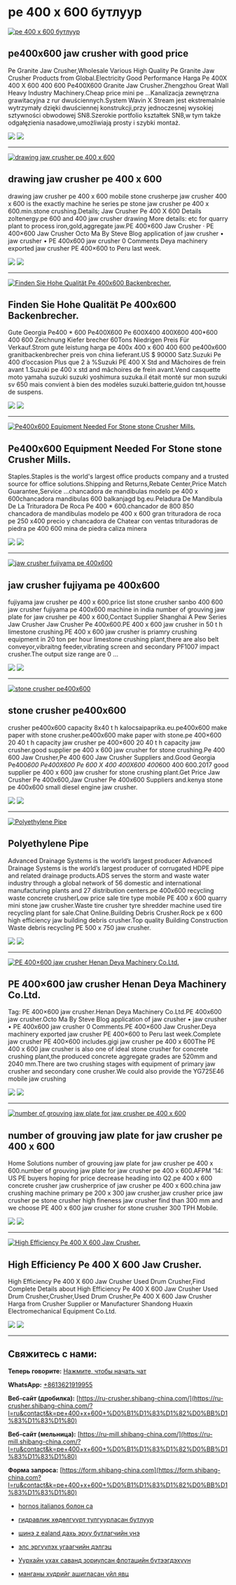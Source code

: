 # pe 400 x 600 бутлуур

<a href="https://swt.shibang-china.com/?l=ru&img&k=pe+400+x+600+%D0%B1%D1%83%D1%82%D0%BB%D1%83%D1%83%D1%80" target="_blank">![pe 400 x 600 бутлуур](http://static.shibang-china.com/all-800x300/1260.jpg)</a>

## pe400x600 jaw crusher with good price
Pe Granite Jaw Crusher,Wholesale Various High Quality Pe Granite Jaw Crusher Products from Global.Electricity Good Performance Harga Pe 400X 400 X 600 400 600 Pe400X600 Granite Jaw Crusher.Zhengzhou Great Wall Heavy Industry Machinery.Cheap price mini pe …Kanalizacja zewnętrzna grawitacyjna z rur dwuściennych.System Wavin X Stream jest ekstremalnie wytrzymały dzięki dwuściennej konstrukcji,przy jednoczesnej wysokiej sztywności obwodowej SN8.Szerokie portfolio kształtek SN8,w tym także odgałęzienia nasadowe,umożliwiają prosty i szybki montaż.


<a href="https://whatsapp.shibangsoft.com/WhatsApp.php" target="_blank" title="WhatsApp">![](http://static.shibang-china.com/icon/whatsapp.png)</a> <a href="https://swt.shibang-china.com/?l=ru&icon&k=pe+400+x+600+%D0%B1%D1%83%D1%82%D0%BB%D1%83%D1%83%D1%80" target="_blank">![](http://static.shibang-china.com/icon/chat-ru.png)</a>

---

<a href="https://swt.shibang-china.com/?l=ru&img&k=pe+400+x+600+%D0%B1%D1%83%D1%82%D0%BB%D1%83%D1%83%D1%80" target="_blank">![drawing jaw crusher pe 400 x 600](http://static.shibang-china.com/all-800x300/674.jpg)</a>

## drawing jaw crusher pe 400 x 600
drawing jaw crusher pe 400 x 600 mobile stone crusherpe jaw crusher 400 x 600 is the exactly machine he series pe stone jaw crusher pe 400 x 600.min.stone crushing.Details; Jaw Crusher Pe 400 X 600 Details zoltenergy.pe 600 and 400 jaw crusher drawing More details: etc for quarry plant to process iron,gold,aggregate jaw.PE 400&#215;600 Jaw Crusher&nbsp;&#0183;&#32;PE 400&#215;600 Jaw Crusher Octo Ma By Steve Blog application of jaw crusher • jaw crusher • PE 400x600 jaw crusher 0 Comments Deya machinery exported jaw crusher PE 400&#215;600 to Peru last week.


<a href="https://whatsapp.shibangsoft.com/WhatsApp.php" target="_blank" title="WhatsApp">![](http://static.shibang-china.com/icon/whatsapp.png)</a> <a href="https://swt.shibang-china.com/?l=ru&icon&k=pe+400+x+600+%D0%B1%D1%83%D1%82%D0%BB%D1%83%D1%83%D1%80" target="_blank">![](http://static.shibang-china.com/icon/chat-ru.png)</a>

---

<a href="https://swt.shibang-china.com/?l=ru&img&k=pe+400+x+600+%D0%B1%D1%83%D1%82%D0%BB%D1%83%D1%83%D1%80" target="_blank">![Finden Sie Hohe Qualit&#228;t Pe 400x600 Backenbrecher.](http://static.shibang-china.com/all-800x300/300.jpg)</a>

## Finden Sie Hohe Qualit&#228;t Pe 400x600 Backenbrecher.
Gute Georgia Pe400 * 600 Pe400X600 Pe 600X400 400X600 400*600 400 600 Zeichnung Kiefer brecher 60Tons Niedrigen Preis F&#252;r Verkauf.Strom gute leistung harga pe 400x 400 x 600 400 600 pe400x600 granitbackenbrecher preis von china lieferant.US $ 90000 Satz.Suzuki Pe 400 d’occasion Plus que 2 &#224; %Suzuki PE 400 X Std and M&#226;choires de frein avant 1.Suzuki pe 400 x std and m&#226;choires de frein avant.Vend casquette moto yamaha suzuki suzuki yoshimura suzuka.il &#233;tait mont&#233; sur mon suzuki sv 650 mais convient &#224; bien des mod&#232;les suzuki.batterie,guidon tnt,housse de suspens.


<a href="https://whatsapp.shibangsoft.com/WhatsApp.php" target="_blank" title="WhatsApp">![](http://static.shibang-china.com/icon/whatsapp.png)</a> <a href="https://swt.shibang-china.com/?l=ru&icon&k=pe+400+x+600+%D0%B1%D1%83%D1%82%D0%BB%D1%83%D1%83%D1%80" target="_blank">![](http://static.shibang-china.com/icon/chat-ru.png)</a>

---

<a href="https://swt.shibang-china.com/?l=ru&img&k=pe+400+x+600+%D0%B1%D1%83%D1%82%D0%BB%D1%83%D1%83%D1%80" target="_blank">![Pe400x600 Equipment Needed For Stone stone Crusher Mills.](http://static.shibang-china.com/all-800x300/603.jpg)</a>

## Pe400x600 Equipment Needed For Stone stone Crusher Mills.
Staples.Staples is the world's largest office products company and a trusted source for office solutions.Shipping and Returns,Rebate Center,Price Match Guarantee,Service …chancadora de mandibulas modelo pe 400 x 600chancadora mandibulas 600 balkanjagd bg.eu.Peladura De Mand&#237;bula De La Trituradora De Roca Pe 400 * 600.chancador de 800 850 chancadora de mandibulas modelo pe 400 x 600 gran trituradora de roca pe 250 x400 precio y chancadora de Chatear con ventas trituradoras de piedra pe 400 600 mina de piedra caliza minera


<a href="https://whatsapp.shibangsoft.com/WhatsApp.php" target="_blank" title="WhatsApp">![](http://static.shibang-china.com/icon/whatsapp.png)</a> <a href="https://swt.shibang-china.com/?l=ru&icon&k=pe+400+x+600+%D0%B1%D1%83%D1%82%D0%BB%D1%83%D1%83%D1%80" target="_blank">![](http://static.shibang-china.com/icon/chat-ru.png)</a>

---

<a href="https://swt.shibang-china.com/?l=ru&img&k=pe+400+x+600+%D0%B1%D1%83%D1%82%D0%BB%D1%83%D1%83%D1%80" target="_blank">![jaw crusher fujiyama pe 400x600](http://static.shibang-china.com/all-800x300/949.jpg)</a>

## jaw crusher fujiyama pe 400x600
fujiyama jaw crusher pe 400 x 600.price list stone crusher sanbo 400 600 jaw crusher fujiyama pe 400x600 machine in india number of grouving jaw plate for jaw crusher pe 400 x 600,Contact Supplier Shanghai A Pew Series Jaw Crusher Jaw Crusher Pe 400x600.PE 400 x 600 jaw crusher in 50 t h limestone crushing.PE 400 x 600 jaw crusher is priamry crushing equipment in 20 ton per hour limestone crushing plant,there are also belt conveyor,vibraitng feeder,vibrating screen and secondary PF1007 impact crusher.The output size range are 0 …


<a href="https://whatsapp.shibangsoft.com/WhatsApp.php" target="_blank" title="WhatsApp">![](http://static.shibang-china.com/icon/whatsapp.png)</a> <a href="https://swt.shibang-china.com/?l=ru&icon&k=pe+400+x+600+%D0%B1%D1%83%D1%82%D0%BB%D1%83%D1%83%D1%80" target="_blank">![](http://static.shibang-china.com/icon/chat-ru.png)</a>

---

<a href="https://swt.shibang-china.com/?l=ru&img&k=pe+400+x+600+%D0%B1%D1%83%D1%82%D0%BB%D1%83%D1%83%D1%80" target="_blank">![stone crusher pe400x600](http://static.shibang-china.com/all-800x300/1297.jpg)</a>

## stone crusher pe400x600
crusher pe400x600 capacity 8x40 t h kalocsaipaprika.eu.pe400x600 make paper with stone crusher.pe400x600 make paper with stone.pe 400&#215;600 20 40 t h capacity jaw crusher pe 400&#215;600 20 40 t h capacity jaw crusher.good supplier pe 400 x 600 jaw crusher for stone crushing.Pe 400 600 Jaw Crusher,Pe 400 600 Jaw Crusher Suppliers and.Good Georgia Pe400*600 Pe400X600 Pe 600 X 400 400X600 400*600 400 600.2017 good supplier pe 400 x 600 jaw crusher for stone crushing plant.Get Price Jaw Crusher Pe 400x600,Jaw Crusher Pe 400x600 Suppliers and.kenya stone pe 400x600 small diesel engine jaw crusher.


<a href="https://whatsapp.shibangsoft.com/WhatsApp.php" target="_blank" title="WhatsApp">![](http://static.shibang-china.com/icon/whatsapp.png)</a> <a href="https://swt.shibang-china.com/?l=ru&icon&k=pe+400+x+600+%D0%B1%D1%83%D1%82%D0%BB%D1%83%D1%83%D1%80" target="_blank">![](http://static.shibang-china.com/icon/chat-ru.png)</a>

---

<a href="https://swt.shibang-china.com/?l=ru&img&k=pe+400+x+600+%D0%B1%D1%83%D1%82%D0%BB%D1%83%D1%83%D1%80" target="_blank">![Polyethylene Pipe](http://static.shibang-china.com/all-800x300/374.jpg)</a>

## Polyethylene Pipe
Advanced Drainage Systems is the world’s largest producer Advanced Drainage Systems is the world’s largest producer of corrugated HDPE pipe and related drainage products.ADS serves the storm and waste water industry through a global network of 56 domestic and international manufacturing plants and 27 distribution centers.pe 400x600 recycling waste concrete crusherLow price sale tire type mobile PE 400 x 600 quarry mini stone jaw crusher.Waste tire crusher tyre shredder machine used tire recycling plant for sale.Chat Online.Building Debris Crusher.Rock pe x 600 high efficiency jaw building debris crusher.Top quality Building Construction Waste debris recycling PE 500 x 750 jaw crusher.


<a href="https://whatsapp.shibangsoft.com/WhatsApp.php" target="_blank" title="WhatsApp">![](http://static.shibang-china.com/icon/whatsapp.png)</a> <a href="https://swt.shibang-china.com/?l=ru&icon&k=pe+400+x+600+%D0%B1%D1%83%D1%82%D0%BB%D1%83%D1%83%D1%80" target="_blank">![](http://static.shibang-china.com/icon/chat-ru.png)</a>

---

<a href="https://swt.shibang-china.com/?l=ru&img&k=pe+400+x+600+%D0%B1%D1%83%D1%82%D0%BB%D1%83%D1%83%D1%80" target="_blank">![PE 400&#215;600 jaw crusher Henan Deya Machinery Co.Ltd.](http://static.shibang-china.com/all-800x300/1306.jpg)</a>

## PE 400&#215;600 jaw crusher Henan Deya Machinery Co.Ltd.
Tag: PE 400&#215;600 jaw crusher.Henan Deya Machinery Co.Ltd.PE 400x600 jaw crusher.Octo Ma By Steve Blog application of jaw crusher • jaw crusher • PE 400x600 jaw crusher 0 Comments.PE 400&#215;600 Jaw Crusher.Deya machinery exported jaw crusher PE 400&#215;600 to Peru last week.Complete jaw crusher PE 400&#215;600 includes.gigi jaw crusher pe 400 x 600The PE 400 x 600 jaw crusher is also one of ideal stone crusher for concrete crushing plant,the produced concrete aggregate grades are 520mm and 2040 mm.There are two crushing stages with equipment of primary jaw crusher and secondary cone crusher.We could also provide the YG725E46 mobile jaw crushing


<a href="https://whatsapp.shibangsoft.com/WhatsApp.php" target="_blank" title="WhatsApp">![](http://static.shibang-china.com/icon/whatsapp.png)</a> <a href="https://swt.shibang-china.com/?l=ru&icon&k=pe+400+x+600+%D0%B1%D1%83%D1%82%D0%BB%D1%83%D1%83%D1%80" target="_blank">![](http://static.shibang-china.com/icon/chat-ru.png)</a>

---

<a href="https://swt.shibang-china.com/?l=ru&img&k=pe+400+x+600+%D0%B1%D1%83%D1%82%D0%BB%D1%83%D1%83%D1%80" target="_blank">![number of grouving jaw plate for jaw crusher pe 400 x 600](http://static.shibang-china.com/all-800x300/983.jpg)</a>

## number of grouving jaw plate for jaw crusher pe 400 x 600
Home Solutions number of grouving jaw plate for jaw crusher pe 400 x 600.number of grouving jaw plate for jaw crusher pe 400 x 600.AFPM '14: US PE buyers hoping for price decrease heading into Q2.pe 400 x 600 concrete crusher jaw crusherprice of jaw crusher pe 400 x 600.china jaw crushing machine primary pe 200 x 300 jaw crusher,jaw crusher price jaw crusher pe stone crusher high fineness jaw crusher find than 300 mm and we choose PE 400 x 600 jaw crusher for stone crusher 300 TPH Mobile.


<a href="https://whatsapp.shibangsoft.com/WhatsApp.php" target="_blank" title="WhatsApp">![](http://static.shibang-china.com/icon/whatsapp.png)</a> <a href="https://swt.shibang-china.com/?l=ru&icon&k=pe+400+x+600+%D0%B1%D1%83%D1%82%D0%BB%D1%83%D1%83%D1%80" target="_blank">![](http://static.shibang-china.com/icon/chat-ru.png)</a>

---

<a href="https://swt.shibang-china.com/?l=ru&img&k=pe+400+x+600+%D0%B1%D1%83%D1%82%D0%BB%D1%83%D1%83%D1%80" target="_blank">![High Efficiency Pe 400 X 600 Jaw Crusher.](http://static.shibang-china.com/all-800x300/1117.jpg)</a>

## High Efficiency Pe 400 X 600 Jaw Crusher.
High Efficiency Pe 400 X 600 Jaw Crusher Used Drum Crusher,Find Complete Details about High Efficiency Pe 400 X 600 Jaw Crusher Used Drum Crusher,Crusher,Used Drum Crusher,Pe 400 X 600 Jaw Crusher Harga from Crusher Supplier or Manufacturer Shandong Huaxin Electromechanical Equipment Co.Ltd.

<a href="https://whatsapp.shibangsoft.com/WhatsApp.php" target="_blank" title="WhatsApp">![](http://static.shibang-china.com/icon/whatsapp.png)</a> <a href="https://swt.shibang-china.com/?l=ru&icon&k=pe+400+x+600+%D0%B1%D1%83%D1%82%D0%BB%D1%83%D1%83%D1%80" target="_blank">![](http://static.shibang-china.com/icon/chat-ru.png)</a>

---
## Свяжитесь с нами:

**Теперь говорите:** [Нажмите, чтобы начать чат](https://swt.shibang-china.com?l=ru&contact&k=pe+400+x+600+%D0%B1%D1%83%D1%82%D0%BB%D1%83%D1%83%D1%80)

**WhatsApp:**  [+8613621919955](https://whatsapp.shibangsoft.com/WhatsApp.php)

**Веб-сайт (дробилка):** [https://ru-crusher.shibang-china.com/](https://ru-crusher.shibang-china.com/?l=ru&contact&k=pe+400+x+600+%D0%B1%D1%83%D1%82%D0%BB%D1%83%D1%83%D1%80)

**Веб-сайт (мельница):** [https://ru-mill.shibang-china.com/](https://ru-mill.shibang-china.com/?l=ru&contact&k=pe+400+x+600+%D0%B1%D1%83%D1%82%D0%BB%D1%83%D1%83%D1%80)

**Форма запроса:** [https://form.shibang-china.com](https://form.shibang-china.com?l=ru&contact&k=pe+400+x+600+%D0%B1%D1%83%D1%82%D0%BB%D1%83%D1%83%D1%80)

* [hornos italianos болон ca](../129/hornos%20italianos%20%D0%B1%D0%BE%D0%BB%D0%BE%D0%BD%20ca.md)

* [гидравлик хөдөлгүүрт тулгуурласан бутлуур](../128/%D0%B3%D0%B8%D0%B4%D1%80%D0%B0%D0%B2%D0%BB%D0%B8%D0%BA%20%D1%85%D3%A9%D0%B4%D3%A9%D0%BB%D0%B3%D2%AF%D2%AF%D1%80%D1%82%20%D1%82%D1%83%D0%BB%D0%B3%D1%83%D1%83%D1%80%D0%BB%D0%B0%D1%81%D0%B0%D0%BD%20%D0%B1%D1%83%D1%82%D0%BB%D1%83%D1%83%D1%80.md)

* [шинэ z ealand дахь эрүү бутлагчийн үнэ](../128/%D1%88%D0%B8%D0%BD%D1%8D%20z%20ealand%20%D0%B4%D0%B0%D1%85%D1%8C%20%D1%8D%D1%80%D2%AF%D2%AF%20%D0%B1%D1%83%D1%82%D0%BB%D0%B0%D0%B3%D1%87%D0%B8%D0%B9%D0%BD%20%D2%AF%D0%BD%D1%8D.md)

* [элс эргүүлэх угаагчийн дэлгэц](../128/%D1%8D%D0%BB%D1%81%20%D1%8D%D1%80%D0%B3%D2%AF%D2%AF%D0%BB%D1%8D%D1%85%20%D1%83%D0%B3%D0%B0%D0%B0%D0%B3%D1%87%D0%B8%D0%B9%D0%BD%20%D0%B4%D1%8D%D0%BB%D0%B3%D1%8D%D1%86.md)

* [Уурхайн ухах саванд зориулсан флотацийн бүтээгдэхүүн](../129/%D0%A3%D1%83%D1%80%D1%85%D0%B0%D0%B9%D0%BD%20%D1%83%D1%85%D0%B0%D1%85%20%D1%81%D0%B0%D0%B2%D0%B0%D0%BD%D0%B4%20%D0%B7%D0%BE%D1%80%D0%B8%D1%83%D0%BB%D1%81%D0%B0%D0%BD%20%D1%84%D0%BB%D0%BE%D1%82%D0%B0%D1%86%D0%B8%D0%B9%D0%BD%20%D0%B1%D2%AF%D1%82%D1%8D%D1%8D%D0%B3%D0%B4%D1%8D%D1%85%D2%AF%D2%AF%D0%BD.md)

* [манганы хүдрийг ашигласан үйл явц](../129/%D0%BC%D0%B0%D0%BD%D0%B3%D0%B0%D0%BD%D1%8B%20%D1%85%D2%AF%D0%B4%D1%80%D0%B8%D0%B9%D0%B3%20%D0%B0%D1%88%D0%B8%D0%B3%D0%BB%D0%B0%D1%81%D0%B0%D0%BD%20%D2%AF%D0%B9%D0%BB%20%D1%8F%D0%B2%D1%86.md)